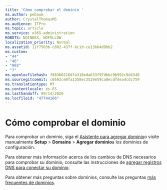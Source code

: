 ```yaml
---
title: 'Cómo comprobar el dominio '
ms.author: pebaum
author: CrystalThomasMS
ms.audience: ITPro
ms.topic: article
ms.service: o365-administration
ROBOTS: NOINDEX, NOFOLLOW
localization_priority: Normal
ms.assetid: 11f7503b-c802-437f-bc1d-ce13bb4d9bb2
ms.custom:
- "44"
- "46"
- "903"
- "7"
ms.openlocfilehash: f883b0218dfa318eda633f97dbbc9b992c9d4340
ms.sourcegitcommit: c6692ce0fa1358ec3529e59ca0ecdfdea4cdc759
ms.translationtype: MT
ms.contentlocale: es-ES
ms.lasthandoff: 09/14/2020
ms.locfileid: "47744166"
---
```

# <a name="how-to-verify-your-domain"></a>Cómo comprobar el dominio

Para comprobar un dominio, siga el [Asistente para agregar dominio](https://portal.office.com/adminportal/home#/Domains/Wizard)o visite manualmente **Setup**  >  **Domains**  >  **Agregar dominio**a los dominios de configuración.

Para obtener más información acerca de los cambios de DNS necesarios para comprobar su dominio, consulte las instrucciones de [agregar registros DNS para conectar su dominio](https://docs.microsoft.com/microsoft-365/admin/get-help-with-domains/create-dns-records-at-any-dns-hosting-provider).

Para obtener más preguntas sobre dominios, consulte las preguntas [más frecuentes de dominios](https://docs.microsoft.com/microsoft-365/admin/setup/domains-faq).
